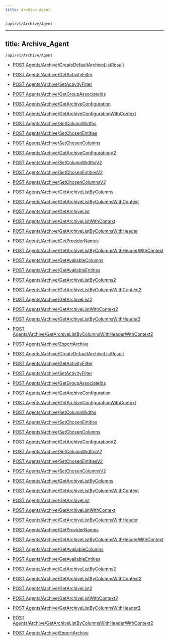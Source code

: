 ```yaml
---
title: Archive_Agent
---
```


```http
/api/v1/Archive/Agent
```

---

title: Archive_Agent
---

```http
/api/v1/Archive/Agent
```

* [POST Agents/Archive/CreateDefaultArchiveListResult](v1ArchiveAgent_CreateDefaultArchiveListResult.md)

* [POST Agents/Archive/GetActivityFilter](v1ArchiveAgent_GetActivityFilter.md)

* [POST Agents/Archive/SetActivityFilter](v1ArchiveAgent_SetActivityFilter.md)

* [POST Agents/Archive/GetGroupAssociateIds](v1ArchiveAgent_GetGroupAssociateIds.md)

* [POST Agents/Archive/GetArchiveConfiguration](v1ArchiveAgent_GetArchiveConfiguration.md)

* [POST Agents/Archive/GetArchiveConfigurationWithContext](v1ArchiveAgent_GetArchiveConfigurationWithContext.md)

* [POST Agents/Archive/SetColumnWidths](v1ArchiveAgent_SetColumnWidths.md)

* [POST Agents/Archive/SetChosenEntities](v1ArchiveAgent_SetChosenEntities.md)

* [POST Agents/Archive/SetChosenColumns](v1ArchiveAgent_SetChosenColumns.md)

* [POST Agents/Archive/GetArchiveConfigurationV2](v1ArchiveAgent_GetArchiveConfigurationV2.md)

* [POST Agents/Archive/SetColumnWidthsV2](v1ArchiveAgent_SetColumnWidthsV2.md)

* [POST Agents/Archive/SetChosenEntitiesV2](v1ArchiveAgent_SetChosenEntitiesV2.md)

* [POST Agents/Archive/SetChosenColumnsV2](v1ArchiveAgent_SetChosenColumnsV2.md)

* [POST Agents/Archive/GetArchiveListByColumns](v1ArchiveAgent_GetArchiveListByColumns.md)

* [POST Agents/Archive/GetArchiveListByColumnsWithContext](v1ArchiveAgent_GetArchiveListByColumnsWithContext.md)

* [POST Agents/Archive/GetArchiveList](v1ArchiveAgent_GetArchiveList.md)

* [POST Agents/Archive/GetArchiveListWithContext](v1ArchiveAgent_GetArchiveListWithContext.md)

* [POST Agents/Archive/GetArchiveListByColumnsWithHeader](v1ArchiveAgent_GetArchiveListByColumnsWithHeader.md)

* [POST Agents/Archive/GetProviderNames](v1ArchiveAgent_GetProviderNames.md)

* [POST Agents/Archive/GetArchiveListByColumnsWithHeaderWithContext](v1ArchiveAgent_GetArchiveListByColumnsWithHeaderWithContext.md)

* [POST Agents/Archive/GetAvailableColumns](v1ArchiveAgent_GetAvailableColumns.md)

* [POST Agents/Archive/GetAvailableEntities](v1ArchiveAgent_GetAvailableEntities.md)

* [POST Agents/Archive/GetArchiveListByColumns2](v1ArchiveAgent_GetArchiveListByColumns2.md)

* [POST Agents/Archive/GetArchiveListByColumnsWithContext2](v1ArchiveAgent_GetArchiveListByColumnsWithContext2.md)

* [POST Agents/Archive/GetArchiveList2](v1ArchiveAgent_GetArchiveList2.md)

* [POST Agents/Archive/GetArchiveListWithContext2](v1ArchiveAgent_GetArchiveListWithContext2.md)

* [POST Agents/Archive/GetArchiveListByColumnsWithHeader2](v1ArchiveAgent_GetArchiveListByColumnsWithHeader2.md)

* [POST Agents/Archive/GetArchiveListByColumnsWithHeaderWithContext2](v1ArchiveAgent_GetArchiveListByColumnsWithHeaderWithContext2.md)

* [POST Agents/Archive/ExportArchive](v1ArchiveAgent_ExportArchive.md)

* [POST Agents/Archive/CreateDefaultArchiveListResult](v1ArchiveAgent_CreateDefaultArchiveListResult.md)

* [POST Agents/Archive/GetActivityFilter](v1ArchiveAgent_GetActivityFilter.md)

* [POST Agents/Archive/SetActivityFilter](v1ArchiveAgent_SetActivityFilter.md)

* [POST Agents/Archive/GetGroupAssociateIds](v1ArchiveAgent_GetGroupAssociateIds.md)

* [POST Agents/Archive/GetArchiveConfiguration](v1ArchiveAgent_GetArchiveConfiguration.md)

* [POST Agents/Archive/GetArchiveConfigurationWithContext](v1ArchiveAgent_GetArchiveConfigurationWithContext.md)

* [POST Agents/Archive/SetColumnWidths](v1ArchiveAgent_SetColumnWidths.md)

* [POST Agents/Archive/SetChosenEntities](v1ArchiveAgent_SetChosenEntities.md)

* [POST Agents/Archive/SetChosenColumns](v1ArchiveAgent_SetChosenColumns.md)

* [POST Agents/Archive/GetArchiveConfigurationV2](v1ArchiveAgent_GetArchiveConfigurationV2.md)

* [POST Agents/Archive/SetColumnWidthsV2](v1ArchiveAgent_SetColumnWidthsV2.md)

* [POST Agents/Archive/SetChosenEntitiesV2](v1ArchiveAgent_SetChosenEntitiesV2.md)

* [POST Agents/Archive/SetChosenColumnsV2](v1ArchiveAgent_SetChosenColumnsV2.md)

* [POST Agents/Archive/GetArchiveListByColumns](v1ArchiveAgent_GetArchiveListByColumns.md)

* [POST Agents/Archive/GetArchiveListByColumnsWithContext](v1ArchiveAgent_GetArchiveListByColumnsWithContext.md)

* [POST Agents/Archive/GetArchiveList](v1ArchiveAgent_GetArchiveList.md)

* [POST Agents/Archive/GetArchiveListWithContext](v1ArchiveAgent_GetArchiveListWithContext.md)

* [POST Agents/Archive/GetArchiveListByColumnsWithHeader](v1ArchiveAgent_GetArchiveListByColumnsWithHeader.md)

* [POST Agents/Archive/GetProviderNames](v1ArchiveAgent_GetProviderNames.md)

* [POST Agents/Archive/GetArchiveListByColumnsWithHeaderWithContext](v1ArchiveAgent_GetArchiveListByColumnsWithHeaderWithContext.md)

* [POST Agents/Archive/GetAvailableColumns](v1ArchiveAgent_GetAvailableColumns.md)

* [POST Agents/Archive/GetAvailableEntities](v1ArchiveAgent_GetAvailableEntities.md)

* [POST Agents/Archive/GetArchiveListByColumns2](v1ArchiveAgent_GetArchiveListByColumns2.md)

* [POST Agents/Archive/GetArchiveListByColumnsWithContext2](v1ArchiveAgent_GetArchiveListByColumnsWithContext2.md)

* [POST Agents/Archive/GetArchiveList2](v1ArchiveAgent_GetArchiveList2.md)

* [POST Agents/Archive/GetArchiveListWithContext2](v1ArchiveAgent_GetArchiveListWithContext2.md)

* [POST Agents/Archive/GetArchiveListByColumnsWithHeader2](v1ArchiveAgent_GetArchiveListByColumnsWithHeader2.md)

* [POST Agents/Archive/GetArchiveListByColumnsWithHeaderWithContext2](v1ArchiveAgent_GetArchiveListByColumnsWithHeaderWithContext2.md)

* [POST Agents/Archive/ExportArchive](v1ArchiveAgent_ExportArchive.md)
